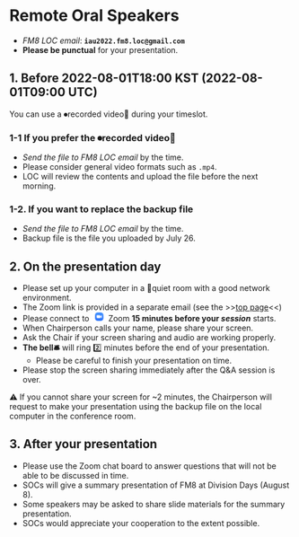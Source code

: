 # Remote Oral Speakers
* _FM8 LOC email_: **``iau2022.fm8.loc@gmail.com``**
* **Please be punctual** for your presentation.

## 1. Before 2022-08-01T18:00 KST (2022-08-01T09:00 UTC)

You can use a ⏺recorded video🎥 during your timeslot. 

### 1-1 If you prefer the ⏺recorded video🎥
* _Send the file to FM8 LOC email_ by the time. 
* Please consider general video formats such as ``.mp4``.
* LOC will review the contents and upload the file before the next morning.


### 1-2. If you want to replace the backup file 
* _Send the file to FM8 LOC email_ by the time. 
* Backup file is the file you uploaded by July 26. 



## 2. On the presentation day

* Please set up your computer in a 🤫quiet room with a good network environment.
* The Zoom link is provided in a separate email (see the >>[top page](index.md#zoom-links)<<) 
* Please connect to <img src="imgs/Zoom-icon.png" width="30"/>Zoom **15 minutes before your _session_** starts.
* When Chairperson calls your name, please share your screen.
* Ask the Chair if your screen sharing and audio are working properly.
* **The bell🛎** will ring 2️⃣ minutes before the end of your presentation. 
  * Please be careful to finish your presentation on time.
* Please stop the screen sharing immediately after the Q&A session is over.

⚠️ If you cannot share your screen for ~2 minutes, the Chairperson will request to make your presentation using the backup file on the local computer in the conference room.


## 3. After your presentation
* Please use the Zoom chat board to answer questions that will not be able to be discussed in time.
* SOCs will give a summary presentation of FM8 at Division Days (August 8). 
* Some speakers may be asked to share slide materials for the summary presentation. 
* SOCs would appreciate your cooperation to the extent possible.

